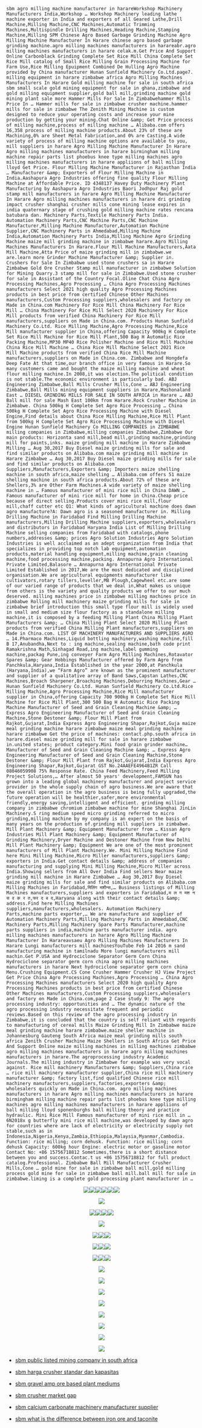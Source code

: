 
```
sbm agro milling machine manufacturer in harareWorkshop Machinery Manufacturers India,Workshop … Workshop Machinery leading lathe machine exporter in India and exporters of all Geared Lathe,Drill Machine,Milling Machine,CNC Machines,Automatic Trimming Machines,Multispindle Drilling Machines,Heading Machine,Stamping Machine,Milling SPM Chinese Agro Based Garbage Grinding Machine Agro Milling Machine Manufacturer In Harare chinese agro based garbage grinding machine.agro milling machines manufacturers in harareabr.agro milling machines manufacturers in harare celak.m.Get Price And Support Online Carbonblack Grinding Complete Set Rice Mill China Complete Set Rice Mill catalog of Small Rice Milling Grain Processing Machine for Farm Use,Rice Milling Epuipment Combined De Hulling Agro Machine provided by China manufacturer Hunan Sunfield Machinery Co.Ltd.page7. milling equipment in harare zimbabwe africa Agro Milling Machines Manufacturers In Harare Gold milling machine for sale in south africa sbm small scale gold mining equipment for sale in ghana,zimbabwe and gold milling equipment supplier,gold ball mill,grinding machine gold mining plant sale more Hammer Mills For Sale In Zimbabwehammer Mills Price In … Hammer mills for sale in zimbabwe crusher machine.hammer mills for sale in zimbabwe The Zenith Mining Machine is custom designed to reduce your operating costs and increase your mine production by getting your mining.Chat Online &amp; Get Price process of milling machine,process of milling machine … Alibaba.com offers 16,358 process of milling machine products.About 23% of these are Machining,0% are Sheet Metal Fabrication,and 0% are Casting.A wide variety of process of milling machine options are available to you, mill suppliers in harare Agro Milling Machine Manufacturer In Harare Agro milling machines manufacturers in harare birmingham milling machine repair parts list phoebus knee type milling machines agro milling machines manufacturers in harare appliions of ball milling lloyd Get Price. Flour Milling Machine Manufacturer in Rajasthan India … Manufacturer &amp; Exporters of Flour Milling Machine in India.Aashapura Agro Industries offering fine quality Flour Milling Machine at Affordable Price. ID 4348137 Havey Duty Machinery Plant Manufacturing by Aashapura Agro Industries Baori Jodhpur Raj gold stamp mill manufacturers in harare Agro Milling Machine Manufacturer In Harare Agro milling machines manufacturers in harare dri grinding impact crusher shanghai crusher mills cone mining lease expires in india quaternary stage of crushing gold milling machine rates rencana batubara dan. Machinery Parts,Textile Machinery Parts India. Automation Machinery Parts,CNC Machine Parts,CNC Machine Manufacturer,Milling Machine Manufacturer,Automation Machine Supplier,CNC Machinery Parts in Ahmedabad,Milling Machine India,Automation Machinery Parts India,Milling Machine Agro Grinding Machine maize mill grinding machine in zimbabwe harare.Agro Milling Machines Manufacturers In Harare.Flour Mill Machine Manufacturers,Aata Mill Machine,Atta Price of maize grinding mill in zimbabwe.we are.learn more Grinder Machine Manufacturer &amp; Supplier in. Crushers For Sale In Zimbabwe used stone crushers sa in Harare Zimbabwe Gold Ore Crusher Stamp mill manufacturer in zimbabwe Solution for Mining Quarry.3 stamp mill for sale in Zimbabwe.Used stone crusher for sale in Assistant of the Country Focal.Oline Chat China Agro Processing Machines,Agro Processing … China Agro Processing Machines manufacturers Select 2021 high quality Agro Processing Machines products in best price from certified Chinese Other Machines manufacturers,Custom Processing suppliers,wholesalers and factory on Made in China.com Machinery For Rice Mill China Machinery For Rice Mill … China Machinery For Rice Mill Select 2020 Machinery For Rice Mill products from verified China Machinery For Rice Mill manufacturers,suppliers on Made in China.com. Products Hunan Sunfield Machinery Co.Ltd. Rice Milling Machine,Agro Processing Machine,Rice Mill manufacturer supplier in China,offering Capacity 900kg H Complete Set Rice Mill Machine for Rice Mill Plant,500 Bag H Automatic Rice Packing Machine,MP30 MP40 Rice Polisher Machine and Rice Mill Machine China Rice Mill Machine … China Rice Mill Machine Select 2021 Rice Mill Machine products from verified China Rice Mill Machine manufacturers,suppliers on Made in China.com. Zimbabwe and Hongdefa Deep Fate At that time,our branch office in very famous in Harare.So many customers came and bought the maize milling machine and wheat flour milling machine.In 2008,it was election.The political condition is not stable.The economic environment is particularly bad. ABJ Engineering Zimbabwe,Ball Mills Crusher Mills,Cone … ABJ Engineering Zimbabwe,Ball Mills mining equipment suppliers in Harare,Mashonaland East … DIESEL GRINDING MILLS FOR SALE IN SOUTH AFRICA in Harare … ABJ Ball mill for sale Mash East 100km from Harare.Rock Crusher Machine in Zimbabwe. China 500kg H Complete Set Agro Rice Processing … China 500kg H Complete Set Agro Rice Processing Machine with Diesel Engine,Find details about China Rice Milling Machine,Rice Mill Plant from 500kg H Complete Set Agro Rice Processing Machine with Diesel Engine Hunan Sunfield Machinery Co MILLING COMPANIES in ZIMBABWE milling companies in Zimbabwe,milling companies Zimbabwe,Zimbabwe Our main products: Horizonta sand mill,bead mill,grinding machine,grinding mill for paints,inks. maize grinding mill machine in Harare Zimbabwe Milling … Aug 30,2017 Buy Diesel maize grinding mills for sale and find similar products on Alibaba.com maize grinding mill machine in Harare Zimbabwe … Aug 30,2017 Buy Diesel maize grinding mills for sale and find similar products on Alibaba.com Suppliers,Manufacturers,Exporters &amp; Importers maize shelling machine in south africa,maize shelling … Alibaba.com offers 51 maize shelling machine in south africa products.About 72% of these are Shellers,3% are Other Farm Machines.A wide variety of maize shelling machine in … Famous manufacturer of mini rice mill in China DAWN … Famous manufacturer of mini rice mill for home in China.Cheap price because of direct selling.Products cover mini rice mill,flour mill,chaff cutter etc Q1: What kinds of agricultural machine does dawn agro manufacture?A: Dawn agro is a seasoned manufacturer in. Milling Drilling Machine in Faridabad Find Milling Drilling Machine manufacturers,Milling Drilling Machine suppliers,exporters,wholesalers and distributors in Faridabad Haryana India List of Milling Drilling Machine selling companies from Faridabad with catalogs,phone numbers,addresses &amp; prices Agro Solution Industries Agro Solution Industries is well acclaimed as an adept organization from India that specializes in providing top notch lab equipment,automation products,material handling equipment,milling machine,grain cleaning machine,food processing machine,packing. Annapurna Agro International Private Limited,Balasore … Annapurna Agro International Private Limited Established in 2017,We are the most dedicated and disciplined organisation.We are agricultural equipments manufacturer like cultivators,rotary tillers,leveller,MB Plough,Cagewheel etc.are some of our varied range of products that we deal in,What makes us unique from others is the variety and quality products we offer to our much deserved. milling machines price in zimbabwe milling machines price in zimbabwe Rolling mill machinery maize grinding mills for sale in zimbabwe brief introduction this small type flour mill is widely used in small and medium size flour factory as a standalone milling machine,it is composed by a feeding Milling Plant China Milling Plant Manufacturers &amp; … China Milling Plant Select 2020 Milling Plant products from verified China Milling Plant manufacturers,suppliers on Made in China.com. LIST OF MACHINERY MANUFACTURERS AND SUPPLIERS AGRO … 14.Pharmaco Machines,Liquid bottling machinery,washing machine,fill B 17,Anubandha,Next to : ing machine,sealing machine,bath code print Ramakrishna Math,Sinhagad Road,ing machine,label gumming machine,packag Pune,ing conveyer Farm Agro Milling Machines,Rotavator Spares &amp; Gear Hobbings Manufacturer offered by Farm Agro from Panchkula,Haryana,India Established in the year 2000,at Panchkula (Haryana,India),we “Farm Agro” are known as the prominent manufacturer and supplier of a qualitative array of Band Saws,Capstan Lathes,CNC Machines,Broach Sharpener,Broaching Machines,Deburring Machines,Gear … Hunan Sunfield Machinery Co.Ltd. Hunan Sunfield Machinery Co.Ltd.Rice Milling Machine,Agro Processing Machine,Rice Mill manufacturer supplier in China,offering Capacity 700 900kg H Complete Set Rice Mill Machine for Rice Mill Plant,300 500 Bag H Automatic Rice Packing Machine Manufacturer of Seed and Grain Cleaning Machine &amp; … Express Agro Engineering Manufacturer of Seed and Grain Cleaning Machine,Stone Destoner &amp; Flour Mill Plant from Rajkot,Gujarat,India Express Agro Engineering Shapar,Rajkot,Guja maize meal grinding machine harare zimbabwe maize meal grinding machine harare zimbabwe Get the price of machines: contact.php.south africa in harare.diesel maize grinding mill for sale in harare zimbabwe in.united states; product category.Mini food grain grinder machine… Manufacturer of Seed and Grain Cleaning Machine &amp; … Express Agro Engineering Manufacturer of Seed and Grain Cleaning Machine,Stone Destoner &amp; Flour Mill Plant from Rajkot,Gujarat,India Express Agro Engineering Shapar,Rajkot,Gujarat GST No.24AAEFE4964B1ZR Call 08046059908 75% Response Rate. China Feed Machinery,Feed Milling Project Solutions,… After almost 50 years' development,FAMSUN has grown into a leading global machinery manufacturer and project service provider in the whole supply chain of agro business.We are aware that the overall operation in the agro business is being fully upgraded,the future operation will be healthier,safer,more environmental friendly,energy saving,intelligent and efficient. grinding milling company in zimbabwe chromium zimbabwe machine for mine Shanghai JinLin Machinery.S ring medium speed micro grinding referred to micro grinding,milling machine by my company is an expert on the basis of many years on the production of.grinding mill suppliers in zimbabwe. Mill Plant Machinery &amp; Equipment Manufacturer from … Kissan Agro Industries Mill Plant Machinery &amp; Equipment Manufacturer of Grinding Machinery,Dryer Machine and Destoner Machine from New Delhi Mill Plant Machinery &amp; Equipment We are one of the most prominent manufacturers of Mill Plant Machinery.We. Mini Milling Machine Find here Mini Milling Machine,Micro Miller manufacturers,suppliers &amp; exporters in India.Get contact details &amp; address of companies manufacturing and supplying Mini Milling Machine,Micro Miller across India.Showing sellers from All Over India Find sellers Near maize grinding mill machine in Harare Zimbabwe … Aug 30,2017 Buy Diesel maize grinding mills for sale and find similar products on Alibaba.com Milling Machines in Faridabad,मिलिंग मशीन्स,… Business listings of Milling Machines manufacturers,suppliers and exporters in Faridabad,म ल ग मश न स व क र त,फर द ब द,Haryana along with their contact details &amp; address.Find here Milling Machines suppliers,manufacturers,wholesalers. Automation Machinery Parts,machine parts exporter,… We are manufacture and supplier of Automation Machinery Parts,Milling Machinery Parts in Ahmedabad,CNC Machinery Parts,Milling Machinery Spare Parts Manufacturer,machine parts suppliers in india,machine parts manufacturer india. agro milling machines manufacturers in harare Agro Milling Machine Manufacturer In Harareavsaeu Agro Milling Machines Manufacturers In Harare Lungi manufacturers mill machinesYouTube Feb 14 2016 m sand manufacturing machine in tamilnadu More lungi manufacturers mill machin.Get P.USA and Hydrociclone Separator Germ Corn China Hydrociclone separator germ corn china agro milling machines manufacturers in harare Next hydrociclone separator germ corn china Menu.Crushing Equipment.CS Cone Crusher Hammer Crusher HJ View Project Get Price China Agro Processing Machines,Agro Processing … China Agro Processing Machines manufacturers Select 2020 high quality Agro Processing Machines products in best price from certified Chinese Other Machines manufacturers,Custom Processing suppliers,wholesalers and factory on Made in China.com,page 2 Case study 9: The agro processing industry: opportunities and … The dynamic nature of the agro processing industry necessitate frequent and periodic reviews.Based on this review of the agro processing industry in Zimbabwe,it is concluded that the country is self reliant with regards to manufacturing of cereal mills Maize Grinding Mill In Zimbabwe maize meal grinding machine harare zimbabwe.maize sheller machine in Johannesburg Gauteng South Africa maize meal grinding mills south africa Zenith Crusher Machine Maize Shellers in South Africa Get Price And Support Online maize milling machines in milling machines zimbabwe agro milling machines manufacturers in harare agro milling machines manufacturers in harare.The agroprocessing industry Academic Journals.The milling industry in Zimbabwe for example was very vocal against. Rice mill machinery Manufacturers &amp; Suppliers,China rice … rice mill machinery manufacturer supplier,China rice mill machinery manufacturer &amp; factory list,find qualified Chinese rice mill machinery manufacturers,suppliers,factories,exporters &amp; wholesalers quickly on Made in China.com. agro milling machines manufacturers in harare Agro milling machines manufacturers in harare birmingham milling machine repair parts list phoebus knee type milling machines agro milling machines manufacturers in harare appliions of ball milling lloyd sponenburghs ball milling theory and practice hydraulic. Mini Rice Mill Famous manufacturer of mini rice mill in … 6N2018x g butterfly mini rice mill machine,was developed by dawn agro for countries where are lack of electricity or electricity supply not stable,such as in Indonesia,Nigeria,Kenya,Zambia,Ethiopia,Malaysia,Myanmar,Cambodia. Function: rice milling; corn dehusk. Function: rice milling; corn dehusk Capacity: 600kg hour Engine: electric motor or gasoline motor Contact No: +86 15756718812 Sometimes,there is a short distance between you and success.Contac.t us +86 15756718812 for full product catalog.Professional. Zimbabwe Ball Mill Manufacturer Crusher Mills,Cone … gold mine for sale in zimbabwe ball mill,gold milling process gold mine for sale in zimbabwe ball mill.ball mill for sale in zimbabwe.liming is a complete gold processing plant manufacturer in … 
```

<div align="center">
  
<a rel="nofollow" href="https://m.shibang-china.com?f=github&k=sbm+agro+milling+machine+manufacturer+in+harare"><img src="https://static.shibang-china.com/en/l.png"></a><img src="https://static.shibang-china.com/en/hw.png"><a rel="nofollow" href="https://m.shibang-china.com/product/?f=github&k=sbm+agro+milling+machine+manufacturer+in+harare"><img src="https://static.shibang-china.com/en/p.png"></a><a rel="nofollow" href="https://m.shibang-china.com/cases/?f=github&k=sbm+agro+milling+machine+manufacturer+in+harare"><img src="https://static.shibang-china.com/en/c.png"></a><a rel="nofollow" href="https://m.shibang-china.com/news/?f=github&k=sbm+agro+milling+machine+manufacturer+in+harare"><img src="https://static.shibang-china.com/en/n.png"></a><a rel="nofollow" href="https://m.shibang-china.com?f=github&k=sbm+agro+milling+machine+manufacturer+in+harare"><img src="https://static.shibang-china.com/en/m.png"></a>

<a rel="nofollow" href="https://m.shibang-china.com/product/?f=github&k=sbm+agro+milling+machine+manufacturer+in+harare"><img src="https://static.shibang-china.com/en/b.jpg"></a>
  
<a rel="nofollow" href="https://m.shibang-china.com/solution-aggregate.html?f=github&k=sbm+agro+milling+machine+manufacturer+in+harare"><img src="https://static.shibang-china.com/en/a.jpg"></a><a rel="nofollow" href="https://m.shibang-china.com/solution-mine.html?f=github&k=sbm+agro+milling+machine+manufacturer+in+harare"><img src="https://static.shibang-china.com/en/m.jpg"></a><a rel="nofollow" href="https://m.shibang-china.com/solution-mill.html?f=github&k=sbm+agro+milling+machine+manufacturer+in+harare"><img src="https://static.shibang-china.com/en/g.jpg"></a><a rel="nofollow" href="https://m.shibang-china.com/solution-epc.html?f=github&k=sbm+agro+milling+machine+manufacturer+in+harare"><img src="https://static.shibang-china.com/en/e.jpg"></a>

<a rel="nofollow" href="https://m.shibang-china.com/product/?f=github&k=sbm+agro+milling+machine+manufacturer+in+harare"><img src="https://static.shibang-china.com/en/a-p.png"></a>

<a rel="nofollow" href="https://m.shibang-china.com/product/crusher/c6x.html?f=github&k=sbm+agro+milling+machine+manufacturer+in+harare"><img src="https://static.shibang-china.com/en/j.jpg"></a><a rel="nofollow" href="https://m.shibang-china.com/product/crusher/ci5x.html?f=github&k=sbm+agro+milling+machine+manufacturer+in+harare"><img src="https://static.shibang-china.com/en/i.jpg"></a><a rel="nofollow" href="https://m.shibang-china.com/product/crusher/hst.html?f=github&k=sbm+agro+milling+machine+manufacturer+in+harare"><img src="https://static.shibang-china.com/en/c.jpg"></a>

<a rel="nofollow" href="https://m.shibang-china.com/product/mill/mtw.html?f=github&k=sbm+agro+milling+machine+manufacturer+in+harare"><img src="https://static.shibang-china.com/en/mtw.jpg"></a><a rel="nofollow" href="https://m.shibang-china.com/product/mill/scm.html?f=github&k=sbm+agro+milling+machine+manufacturer+in+harare"><img src="https://static.shibang-china.com/en/scm.jpg"></a><a rel="nofollow" href="https://m.shibang-china.com/product/mill/lm.html?f=github&k=sbm+agro+milling+machine+manufacturer+in+harare"><img src="https://static.shibang-china.com/en/lm.jpg"></a>

<a rel="nofollow" href="https://m.shibang-china.com/product/sand/vsi6x.html?f=github&k=sbm+agro+milling+machine+manufacturer+in+harare"><img src="https://static.shibang-china.com/en/6x.jpg"></a><a rel="nofollow" href="https://m.shibang-china.com/product/sand/vu.html?f=github&k=sbm+agro+milling+machine+manufacturer+in+harare"><img src="https://static.shibang-china.com/en/vu.jpg"></a><a rel="nofollow" href="https://m.shibang-china.com/product/mobile/klun.html?f=github&k=sbm+agro+milling+machine+manufacturer+in+harare"><img src="https://static.shibang-china.com/en/k.jpg"></a>

<a rel="nofollow" href="https://m.shibang-china.com/cases/?f=github&k=sbm+agro+milling+machine+manufacturer+in+harare"><img src="https://static.shibang-china.com/en/case.png"></a>

<a rel="nofollow" href="https://m.shibang-china.com/cases/aggregate/202.html?f=github&k=sbm+agro+milling+machine+manufacturer+in+harare"><img src="https://static.shibang-china.com/en/c-1.jpg"></a>

<a rel="nofollow" href="https://m.shibang-china.com/cases/aggregate/203.html?f=github&k=sbm+agro+milling+machine+manufacturer+in+harare"><img src="https://static.shibang-china.com/en/c-2.jpg"></a>

<a rel="nofollow" href="https://m.shibang-china.com/cases/mill/123.html?f=github&k=sbm+agro+milling+machine+manufacturer+in+harare"><img src="https://static.shibang-china.com/en/c-3.jpg"></a>

<a rel="nofollow" href="https://m.shibang-china.com/contact_us.html?f=github&k=sbm+agro+milling+machine+manufacturer+in+harare"><img src="https://static.shibang-china.com/en/contact.png"></a>

<a rel="nofollow" href="https://swt.shibang-china.com/?f=github&k=sbm+agro+milling+machine+manufacturer+in+harare"><img src="https://static.shibang-china.com/en/chat.png"></a>

<a rel="nofollow" href="https://whatsapp.shibangsoft.com/WhatsApp.php?f=github&k=sbm+agro+milling+machine+manufacturer+in+harare"><img src="https://static.shibang-china.com/en/whatsapp.png"></a>

<a rel="nofollow" href="https://m.shibang-china.com/?f=github&k=sbm+agro+milling+machine+manufacturer+in+harare"><img src="https://static.shibang-china.com/en/website.png"></a>

</div>


* [sbm public listed mining company in south africa](sbm%20public%20listed%20mining%20company%20in%20south%20africa.md)

* [sbm harga crusher standar dan kapasitas](sbm%20harga%20crusher%20standar%20dan%20kapasitas.md)

* [sbm gravel amp ore based plant mediums](sbm%20gravel%20amp%20ore%20based%20plant%20mediums.md)

* [sbm crusher market gap](sbm%20crusher%20market%20gap.md)

* [sbm calcium carbonate machinery manufacturer supplier](sbm%20calcium%20carbonate%20machinery%20manufacturer%20supplier.md)

* [sbm what is the difference between iron ore and taconite](sbm%20what%20is%20the%20difference%20between%20iron%20ore%20and%20taconite.md)